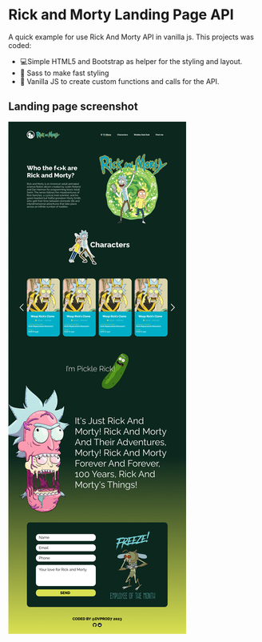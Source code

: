 # Rick and Morty Landing Page API
A quick example for use Rick And Morty API in vanilla js. This projects was coded:
- 💻Simple HTML5 and Bootstrap as helper for the styling and layout.
- 🎨 Sass to make fast styling
- 🧠 Vanilla JS to create custom functions and calls for the API.
## Landing page screenshot  
![App Screenshot](./img/landing-design-file.png)  
